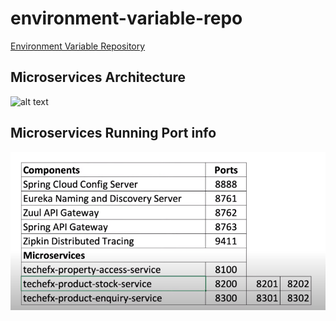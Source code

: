 # environment-variable-repo
[Environment Variable Repository](https://github.com/tokishorbankar/microservices-springboot-1.git)


## Microservices Architecture

![alt text](img/microservices-architecture​.png "Microservices Architecture")


## Microservices Running Port info

![alt text](img/microservices-port-info.png "Microservices Port Info")
